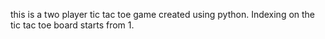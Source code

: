 this is a two player tic tac toe game created using python. 
Indexing on the tic tac toe board starts from 1.

